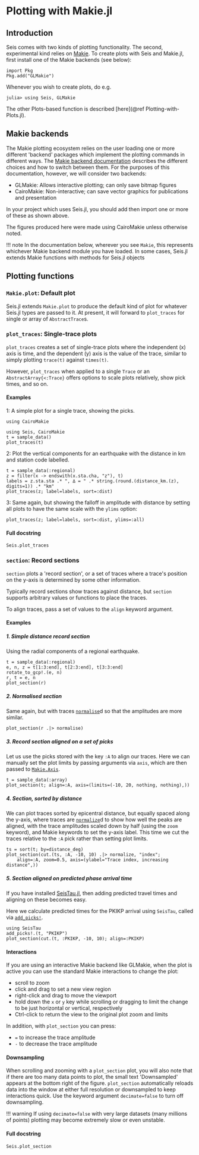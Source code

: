 # Plotting with Makie.jl

## Introduction
Seis comes with two kinds of plotting functionality.
The second, experimental kind relies on
[Makie](https://docs.makie.org/stable/).  To create plots with
Seis and Makie.jl, first install one of the Makie backends (see below):
```
import Pkg
Pkg.add("GLMakie")
```

Whenever you wish to create plots, do e.g.
```
julia> using Seis, GLMakie
```

The other Plots-based function is described [here](@ref Plotting-with-Plots.jl).

## Makie backends
The Makie plotting ecosystem relies on the user loading one or more different
'backend' packages which implement the plotting commands in different ways.  The
[Makie backend documentation](https://docs.makie.org/stable/explanations/backends/backends)
describes the different choices and how to switch between them.  For the
purposes of this documentation, however, we will consider two backends:

- GLMakie: Allows interactive plotting; can only save bitmap figures
- CairoMakie: Non-interactive; can save vector graphics for publications
  and presentation

In your project which uses Seis.jl, you should add then import one or more of
these as shown above.

The figures produced here were made using CairoMakie unless otherwise noted.

!!! note
    In the documentation below, wherever you see `Makie`, this represents
    whichever Makie backend module you have loaded.  In some cases, Seis.jl
    extends Makie functions with methods for Seis.jl objects

## Plotting functions

### `Makie.plot`: Default plot
Seis.jl extends `Makie.plot` to produce the default kind of plot for
whatever Seis.jl types are passed to it.  At present, it will forward to
`plot_traces` for single or array of `AbstractTrace`s.

### `plot_traces`: Single-trace plots
`plot_traces` creates a set of single-trace plots where the independent (x)
axis is time, and the dependent (y) axis is the value of the trace,
similar to simply plotting `trace(t)` against `times(t)`.

However, `plot_traces` when applied to a single `Trace` or an
`AbstractArray{<:Trace}` offers options to scale plots relatively,
show pick times, and so on.

#### Examples
1: A simple plot for a single trace, showing the picks.

```@setup plotting_makie
using CairoMakie
```

```@example plotting_makie
using Seis, CairoMakie
t = sample_data()
plot_traces(t)
```

2: Plot the vertical components for an earthquake with the distance
   in km and station code labelled.

```@example plotting_makie
t = sample_data(:regional)
z = filter(x -> endswith(x.sta.cha, "z"), t)
labels = z.sta.sta .* ", ∆ = " .* string.(round.(distance_km.(z), digits=1)) .* "km"
plot_traces(z; label=labels, sort=:dist)
```

3: Same again, but showing the falloff in amplitude with distance by
   setting all plots to have the same scale with the `ylims` option:

```@example plotting_makie
plot_traces(z; label=labels, sort=:dist, ylims=:all)
```

#### Full docstring
```@docs
Seis.plot_traces
```


### `section`: Record sections
`section` plots a 'record section', or a set of traces where a trace's
position on the y-axis is determined by some other information.

Typically record sections show traces against distance, but `section`
supports arbitrary values or functions to place the traces.

To align traces, pass a set of values to the `align` keyword argument.

#### Examples
##### 1. Simple distance record section
Using the radial components of a regional earthquake.

```@example plotting_makie
t = sample_data(:regional)
e, n, z = t[1:3:end], t[2:3:end], t[3:3:end]
rotate_to_gcp!.(e, n)
r, t = e, n
plot_section(r)
```

##### 2. Normalised section
Same again, but with traces [`normalise`](@ref)d so that the amplitudes
are more similar.

```@example plotting_makie
plot_section(r .|> normalise)
```

##### 3. Record section aligned on a set of picks
Let us use the picks stored with the key `:A` to align our traces. 
Here we can manually set the plot limits by passing arguments via `axis`,
which are then passed to
[`Makie.Axis`](https://docs.makie.org/stable/reference/blocks/axis).

```@example plotting_makie
t = sample_data(:array)
plot_section(t; align=:A, axis=(limits=(-10, 20, nothing, nothing),))
```

##### 4. Section, sorted by distance
We can plot traces sorted by epicentral distance, but equally spaced along
the y-axis, where traces are
[`normalize`](@ref)d to show how well the peaks are aligned, with the trace
amplitudes scaled down by half (using the `zoom` keyword), and
Makie keywords to set the y-axis label.  This time we
cut the traces relative to the `:A` pick rather than setting plot limits.

```@example plotting_makie
ts = sort(t; by=distance_deg)
plot_section(cut.(ts, :A, -10, 10) .|> normalize, "index";
    align=:A, zoom=0.5, axis=(ylabel="Trace index, increasing distance",))
```

##### 5. Section aligned on predicted phase arrival time
If you have installed [SeisTau.jl](https://github.com/anowacki/SeisTau.jl),
then adding predicted travel times and aligning on these becomes easy.

Here we calculate predicted times for the PKIKP arrival using `SeisTau`,
called via [`add_picks!`](@ref).

```@example plotting_makie
using SeisTau
add_picks!.(t, "PKIKP")
plot_section(cut.(t, :PKIKP, -10, 10); align=:PKIKP)
```

#### Interactions
If you are using an interactive Makie backend like GLMakie, when the
plot is active you can use the standard Makie interactions to change the plot:

- scroll to zoom
- click and drag to set a new view region
- right-click and drag to move the viewport
- hold down the `x` or `y` key while scrolling or dragging to limit the
  change to be just horizontal or vertical, respectively
- Ctrl-click to return the view to the original plot zoom and limits

In addition, with `plot_section` you can press:
- `=` to increase the trace amplitude
- `-` to decrease the trace amplitude

#### Downsampling
When scrolling and zooming with a `plot_section` plot, you will also note
that if there are too many data points to plot, the small text 'Downsampled'
appears at the bottom right of the figure.  `plot_section` automatically reloads
data into the window at either full resolution or downsampled to keep
interactions quick.  Use the keyword argument `decimate=false` to turn off
downsampling.

!!! warning
    If using `decimate=false` with very large datasets (many millions of
    points) plotting may become extremely slow or even unstable.

#### Full docstring
```@docs
Seis.plot_section
```

